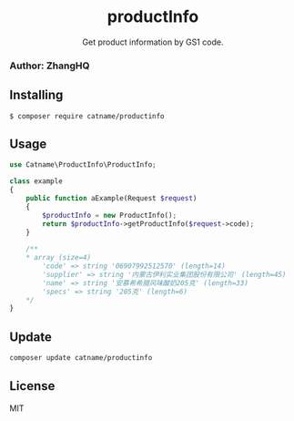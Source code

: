 <h1 align="center"> productInfo </h1>

<p align="center"> Get product information by GS1 code.</p>

### Author: ZhangHQ

## Installing

```shell
$ composer require catname/productinfo
```

## Usage

```php
use Catname\ProductInfo\ProductInfo;

class example
{
    public function aExample(Request $request)
    {
        $productInfo = new ProductInfo();
        return $productInfo->getProductInfo($request->code);
    }
    
    /**
    * array (size=4)
        'code' => string '06907992512570' (length=14)
        'supplier' => string '内蒙古伊利实业集团股份有限公司' (length=45)
        'name' => string '安慕希希腊风味酸奶205克' (length=33)
        'specs' => string '205克' (length=6)
    */
}
```

## Update

```bash
composer update catname/productinfo
```

## License

MIT